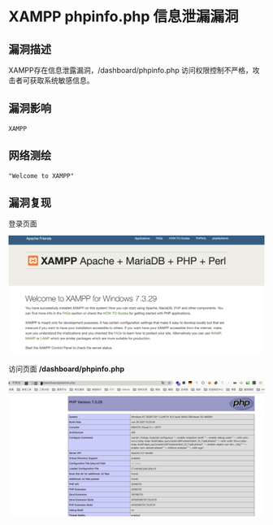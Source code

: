 # XAMPP phpinfo.php 信息泄漏漏洞

## 漏洞描述

XAMPP存在信息泄露漏洞，/dashboard/phpinfo.php 访问权限控制不严格，攻击者可获取系统敏感信息。

## 漏洞影响

```
XAMPP
```

## 网络测绘

```
"Welcome to XAMPP"
```

## 漏洞复现

登录页面

![img](images/202202162238289.png)

访问页面 **/dashboard/phpinfo.php** 

![img](images/202202162238311.png)